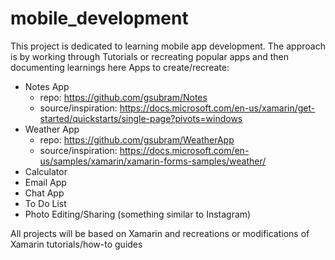 # mobile_development
This project is dedicated to learning mobile app development. The approach is by working through Tutorials or recreating popular apps and then documenting learnings here
Apps to create/recreate:
   - Notes App 
     - repo: https://github.com/gsubram/Notes
     - source/inspiration: https://docs.microsoft.com/en-us/xamarin/get-started/quickstarts/single-page?pivots=windows
   - Weather App
     - repo: https://github.com/gsubram/WeatherApp
     - source/inspiration: https://docs.microsoft.com/en-us/samples/xamarin/xamarin-forms-samples/weather/
   - Calculator
   - Email App
   - Chat App
   - To Do List
   - Photo Editing/Sharing (something similar to Instagram)

All projects will be based on Xamarin and recreations or modifications of Xamarin tutorials/how-to guides
